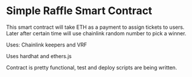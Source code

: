 # Simple Raffle Smart Contract

This smart contract will take ETH as a payment to assign tickets to users. Later after certain time will use chainlink random number to pick a winner.

Uses: Chainlink keepers and VRF

Uses hardhat and ethers.js

Contract is pretty functional, test and deploy scripts are being written.
